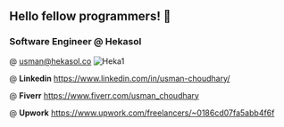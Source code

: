 ## Hello fellow programmers! 👋

### Software Engineer @ Hekasol
@ usman@hekasol.co
![Heka1](https://user-images.githubusercontent.com/45047731/182907862-930badf3-ba32-4df8-a236-e26adf8fb4aa.png)

@ __Linkedin__ https://www.linkedin.com/in/usman-choudhary/

@ __Fiverr__ https://www.fiverr.com/usman_choudhary

@ __Upwork__ https://www.upwork.com/freelancers/~0186cd07fa5abb4f6f


